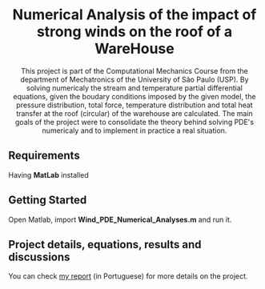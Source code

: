 <h1 align="center">
Numerical Analysis of the impact of strong winds on the roof of a WareHouse
</h1>

<p align="center">
    This project is part of the Computational Mechanics Course from the department of Mechatronics of the University of São Paulo (USP). By solving numericaly the stream and temperature partial differential equations, given the boudary conditions imposed by the given model, the pressure distribution, total force, temperature distribution and total heat transfer at the roof (circular) of the warehouse are calculated. The main goals of the project were to consolidate the theory behind solving PDE's numericaly and to implement in practice a real situation.
</p>

## Requirements

Having **MatLab** installed

## Getting Started

Open Matlab, import **Wind_PDE_Numerical_Analyses.m** and run it.

## Project details, equations, results and discussions

You can check [my report](https://github.com/BrunoScaglione/Real-Case-Partial-Differential-Equations-Numerical-Analysis/blob/main/Wind_PDE_Numerical_Analyses.pdf) (in Portuguese) for more details on the project.
